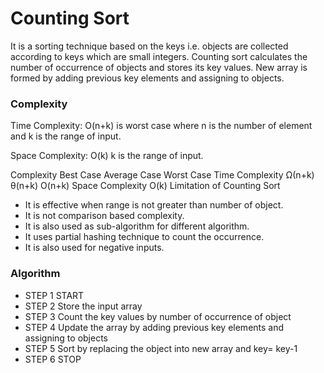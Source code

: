 # Counting Sort
It is a sorting technique based on the keys i.e. objects are collected according to keys which are small integers. Counting sort calculates the number of occurrence of objects and stores its key values. New array is formed by adding previous key elements and assigning to objects.

### Complexity
Time Complexity: O(n+k) is worst case where n is the number of element and k is the range of input.

Space Complexity: O(k) k is the range of input.

Complexity	Best Case	Average Case	Worst Case
Time Complexity	Ω(n+k)	θ(n+k)	O(n+k)
Space Complexity			O(k)
Limitation of Counting Sort
- It is effective when range is not greater than number of object.
- It is not comparison based complexity.
- It is also used as sub-algorithm for different algorithm.
- It uses partial hashing technique to count the occurrence.
- It is also used for negative inputs.
### Algorithm
- STEP 1 START
- STEP 2 Store the input array
- STEP 3 Count the key values by number of occurrence of object
- STEP 4 Update the array by adding previous key elements and assigning to objects
- STEP 5 Sort by replacing the object into new array and key= key-1
- STEP 6 STOP
